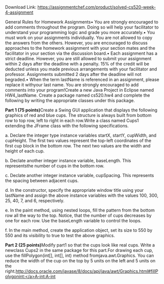 Download Link: https://assignmentchef.com/product/solved-cs520-week-4-assignment
<br>
<p class="ui header product-top-header" title="CS520 Week 4 Assignment Solution">General Rules for Homework Assignments• You are strongly encouraged to add comments throughout the program. Doing so will help your facilitator to understand your programming logic and grade you more accurately.• You must work on your assignments individually. You are not allowed to copy the answers from the others. However, you are encouraged to discuss approaches to the homework assignment with your section mates and the facilitator in your section via the discussion board.• Each assignment has a strict deadline. However, you are still allowed to submit your assignment within 2 days after the deadline with a penalty. 15% of the credit will be deducted unless you made previous arrangements with your facilitator and professor. Assignments submitted 2 days after the deadline will not begraded.• When the term lastName is referenced in an assignment, please replace it withyour last name. You are strongly encouraged to add comments into your program!Create a new Java Project in Eclipse named HW4_lastName. Create a package named cs520.hw4 and complete the following by writing the appropriate classes under this package.

<strong>Part 1 (75 points)</strong>Create a Swing GUI application that displays the following graphics of red and blue cups. The structure is always built from bottom row to top row, left to right in each row.Write a class named Cups1 extending the JFrame class with the following specifications.

a. Declare the integer type instance variables startX, startY, cupWidth, and cupHeight. The first two values represent the top-left coordinates of the first cup block in the bottom row. The next two values are the width and height of each cup.

b. Declate another integer instance variable, baseLength. This representsthe number of cups in the bottom row.

c. Declate another integer instance variable, cupSpacing. This represents the spacing between adjacent cups.

d. In the constructor, specify the appropriate window title using your lastName and assign the above instance variables with the values 100, 300, 25, 40, 7, and 6, respectively.

e. In the paint method, using nested loops, fill the pattern from the bottom row all the way to the top. Notice, that the number of cups decreases by one for each row. Use the baseLength variable to control the loops.

f. In the main method, create the application object, set its size to 550 by 550 and its visibility to true to test the above graphics.

<strong>Part 2 (25 points)</strong>Modify part1 so that the cups look like real cups. Write a newclass Cups2 in the same package for this part.For drawing each cup, use the fillPolygon(int[], int[], int) method fromjava.awt.Graphics. You can reduce the width of the cup on the top by 5 units on the left and 5 units on the right.<a href="https://docs.oracle.com/javase/8/docs/api/java/awt/Graphics.html#fillPolygonint:" target="_blank" rel="nofollow noopener noreferrer">http://docs.oracle.com/javase/8/docs/api/java/awt/Graphics.html#fillPolygonint:</a>A-int:A-int


